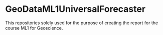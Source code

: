 # GeoDataML1UniversalForecaster
This repositories solely used for the purpose of creating the report for the course ML1 for Geoscience.
